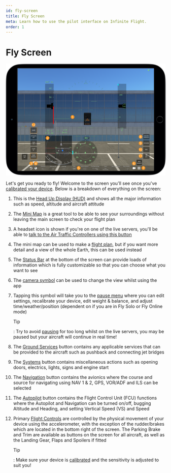 ```yaml
---
id: fly-screen
title: Fly Screen
meta: Learn how to use the pilot interface on Infinite Flight.
order: 1
---
```


# Fly Screen

![Fly Screen](_images/manual/frames/hud-screen-1.png)



Let&#39;s get you ready to fly! Welcome to the screen you'll see once you've [calibrated your device](/guide/getting-started-guide/pilot-user-interface/calibration#calibration). Below is a breakdown of everything on the screen:



1. This is the [Head Up Display (HUD)](/guide/getting-started-guide/pilot-user-interface/hud#head-up-display-(hud)) and shows all the major information such as speed, altitude and aircraft attitude 

   

2. The [Mini Map](/guide/getting-started-guide/pilot-user-interface/flight-planning#mini-map) is a great tool to be able to see your surroundings without leaving the main screen to check your flight plan

   

3. A headset icon is shown if you&#39;re on one of the live servers, you'll be able to [talk to the Air Traffic Controllers using this button](/guide/getting-started-guide/pilot-user-interface/communication#communication)

   

4. The mini map can be used to make a [flight plan](/guide/getting-started-guide/pilot-user-interface/flight-planning), but if you want more detail and a view of the whole Earth, this can be used instead

   

5. The [Status Bar](/guide/getting-started-guide/pilot-user-interface/status-bar#status-bar) at the bottom of the screen can provide loads of information which is fully customizable so that you can choose what you want to see

   

6. The [camera symbol](/guide/getting-started-guide/pilot-user-interface/cameras#camera) can be used to change the view whilst using the app 

   

7. Tapping this symbol will take you to the [pause menu](/guide/getting-started-guide/pilot-user-interface/pause-menu) where you can edit settings, recalibrate your device, edit weight &amp; balance, and adjust time/weather/position (dependent on if you are in Fly Solo or Fly Online mode)

   

   Tip

   : Try to avoid [pausing](/guide/getting-started-guide/pilot-user-interface/pause-menu#pause-menu) for too long whilst on the live servers, you may be paused but your aircraft will continue in real time! 

   

8. The [Ground Services](/guide/getting-started-guide/pilot-user-interface/ground-services) button contains any applicable services that can be provided to the aircraft such as pushback and connecting jet bridges

  

8. The [Systems](/guide/getting-started-guide/pilot-user-interface/systems#systems) button contains miscellaneous actions such as opening doors, electrics, lights, signs and engine start

   

9. The [Navigation](/guide/getting-started-guide/pilot-user-interface/navigation#navigation) button contains the avionics where the course and source for navigating using NAV 1 &amp; 2, GPS, VOR/ADF and ILS can be selected

   

10. The [Autopilot](/guide/getting-started-guide/pilot-user-interface/autopilot#autopilot) button contains the Flight Control Unit (FCU) functions where the Autopilot and Navigation can be turned on/off, bugging Altitude and Heading, and setting Vertical Speed (VS) and Speed

    

11. Primary [Flight Controls](/guide/getting-started-guide/pilot-user-interface/flight-controls#flight-controls) are controlled by the physical movement of your device using the accelerometer, with the exception of the rudder/brakes which are located in the bottom right of the screen. The Parking Brake and Trim are available as buttons on the screen for all aircraft, as well as the Landing Gear, Flaps and Spoilers if fitted

    

    Tip

    : Make sure your device is [calibrated](/guide/getting-started-guide/pilot-user-interface/calibration#calibration) and the sensitivity is adjusted to suit you! 

